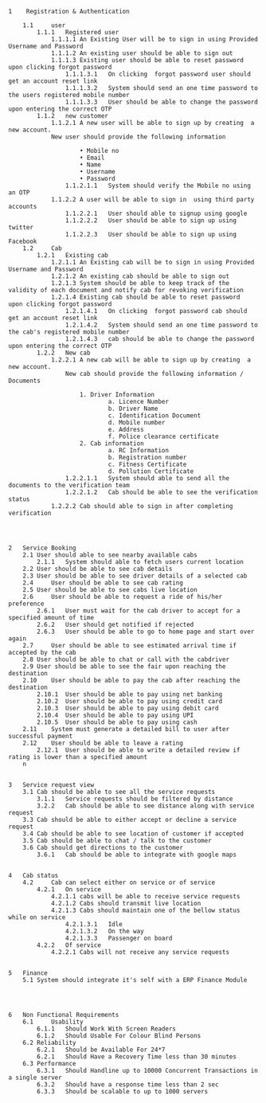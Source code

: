 
    1    Registration & Authentication    
   
        1.1 	user
		    1.1.1 	Registered user
			    1.1.1.1	An Existing User will be to sign in using Provided Username and Password 
			    1.1.1.2	An existing user should be able to sign out
			    1.1.1.3	Existing user should be able to reset password upon clicking forgot password
				    1.1.1.3.1	On clicking  forgot password user should get an account reset link
				    1.1.1.3.2	System should send an one time password to the users registered mobile number
				    1.1.1.3.3	User should be able to change the password upon entering the correct OTP
		    1.1.2 	new customer
			    1.1.2.1	A new user will be able to sign up by creating  a new account.
				New user should provide the following information
				
				        • Mobile no
				        • Email
				        • Name
				        • Username
				        • Password
				    1.1.2.1.1	System should verify the Mobile no using an OTP      
			    1.1.2.2	A user will be able to sign in  using third party accounts
				    1.1.2.2.1	User should able to signup using google
				    1.1.2.2.2	User should be able to sign up using twitter
				    1.1.2.2.3	User should be able to sign up using Facebook
	    1.2 	Cab
		    1.2.1	Existing cab
			    1.2.1.1	An Existing cab will be to sign in using Provided Username and Password 
			    1.2.1.2	An existing cab should be able to sign out
			    1.2.1.3	System should be able to keep track of the validity of each document and notify cab for revoking verification
			    1.2.1.4	Existing cab should be able to reset password   upon clicking forgot password
				    1.2.1.4.1	On clicking  forgot password cab should get an account reset link
				    1.2.1.4.2	System should send an one time password to the cab's registered mobile number
				    1.2.1.4.3	cab should be able to change the password upon entering the correct OTP
		    1.2.2	New cab
			    1.2.2.1	A new cab will be able to sign up by creating  a new account.
				    New cab should provide the following information / Documents
				
				        1. Driver Information
				                a. Licence Number
				                b. Driver Name
				                c. Identification Document
				                d. Mobile number
				                e. Address
				                f. Police clearance certificate
				        2. Cab information
				                a. RC Information
				                b. Registration number
				                c. Fitness Certificate
				                d. Pollution Certificate
				    1.2.2.1.1	System should able to send all the documents to the verification team
				    1.2.2.1.2	Cab should be able to see the verification status
			    1.2.2.2	Cab should able to sign in after completing verification
	
	
	
	
	2	Service Booking
		2.1	User should able to see nearby available cabs
			2.1.1	System should able to fetch users current location
		2.2	User should be able to see cab details
		2.3	User should be able to see driver details of a selected cab
		2.4 	User should be able to see cab rating
		2.5	User should be able to see cabs live location
		2.6 	User should be able to request a ride of his/her preference
			2.6.1	User must wait for the cab driver to accept for a specified amount of time
			2.6.2	User should get notified if rejected
			2.6.3 	User should be able to go to home page and start over again
		2.7 	User should be able to see estimated arrival time if accepted by the cab
		2.8	User should be able to chat or call with the cabdriver
		2.9	User should be able to see the fair upon reaching the destination
		2.10	User should be able to pay the cab after reaching the destination
			2.10.1	User should be able to pay using net banking
			2.10.2	User should be able to pay using credit card
			2.10.3	User should be able to pay using debit card
			2.10.4	User should be able to pay using UPI
			2.10.5	User should be able to pay using cash
		2.11	System must generate a detailed bill to user after successful payment
		2.12	User should be able to leave a rating
			2.12.1	User should be able to write a detailed review if rating is lower than a specified amount
		n
	
	
	3	Service request view
		3.1	Cab should be able to see all the service requests
			3.1.1	Service requests should be filtered by distance
			3.2.2	Cab should be able to see distance along with service request
		3.3	Cab should be able to either accept or decline a service request
		3.4	Cab should be able to see location of customer if accepted
		3.5	Cab should be able to chat / talk to the customer 
		3.6	Cab should get directions to the customer
			3.6.1	Cab should be able to integrate with google maps
		
		
	4	Cab status
		4.2 	Cab can select either on service or of service
			4.2.1	On service
				4.2.1.1	cabs will be able to receive service requests
				4.2.1.2	Cabs should transmit live location
				4.2.1.3	Cabs should maintain one of the bellow status while on service 
					4.2.1.3.1	Idle 
					4.2.1.3.2	On the way
					4.2.1.3.3	Passenger on board
			4.2.2	Of service
				4.2.2.1	Cabs will not receive any service requests
				
				
	5 	Finance
		5.1	System should integrate it's self with a ERP Finance Module
	
	
	
	
	6	Non Functional Requirements
		6.1 	Usability
			6.1.1	Should Work With Screen Readers
			6.1.2	Should Usable For Colour Blind Persons
		6.2	Reliability
			6.2.1	Should be Available For 24*7
			6.2.1	Should Have a Recovery Time less than 30 minutes
		6.3	Performance
			6.3.1	Should Handline up to 10000 Concurrent Transactions in a single server
			6.3.2	Should have a response time less than 2 sec
			6.3.3	Should be scalable to up to 1000 servers
